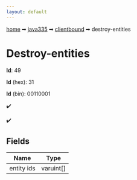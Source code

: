 ```yaml
---
layout: default
---
```


[home](/) ➡ [java335](/protocol/java335) ➡ [clientbound](/protocol/java335/clientbound) ➡ destroy-entities

# Destroy-entities

**Id**: 49

**Id** (hex): 31

**Id** (bin): 00110001

✔️

✔️

## Fields

Name | Type
---|---
entity ids | varuint[]

